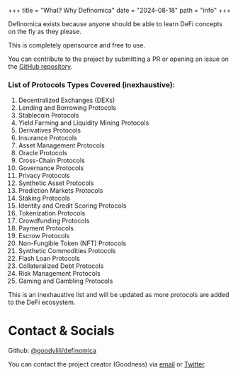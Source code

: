 +++
title = "What? Why Definomica"
date = "2024-08-18"
path = "info"
+++


Definomica exists because anyone should be able to learn DeFi concepts on the fly as they please.

This is completely opensource and free to use.

You can contribute to the project by submitting a PR or opening an issue on
the [GitHub repository](github.com/goodylili/definomica).

### List of Protocols Types Covered (inexhaustive):

1. Decentralized Exchanges (DEXs)
2. Lending and Borrowing Protocols
3. Stablecoin Protocols
4. Yield Farming and Liquidity Mining Protocols
5. Derivatives Protocols
6. Insurance Protocols
7. Asset Management Protocols
8. Oracle Protocols
9. Cross-Chain Protocols
10. Governance Protocols
11. Privacy Protocols
12. Synthetic Asset Protocols
13. Prediction Markets Protocols
14. Staking Protocols
15. Identity and Credit Scoring Protocols
16. Tokenization Protocols
17. Crowdfunding Protocols
18. Payment Protocols
19. Escrow Protocols
20. Non-Fungible Token (NFT) Protocols
22. Synthetic Commodities Protocols
23. Flash Loan Protocols
24. Collateralized Debt Protocols
25. Risk Management Protocols
26. Gaming and Gambling Protocols

This is an inexhaustive list and will be updated as more protocols are added to the DeFi ecosystem.


# Contact & Socials

Github: [@goodylili/definomica](https://github.com/goodylili/definomica) <br />

You can contact the project creator (Goodness)
via [email](mailto:ukejegoodness599@gmail.com) or [Twitter](https://twitter.com/goodylili).